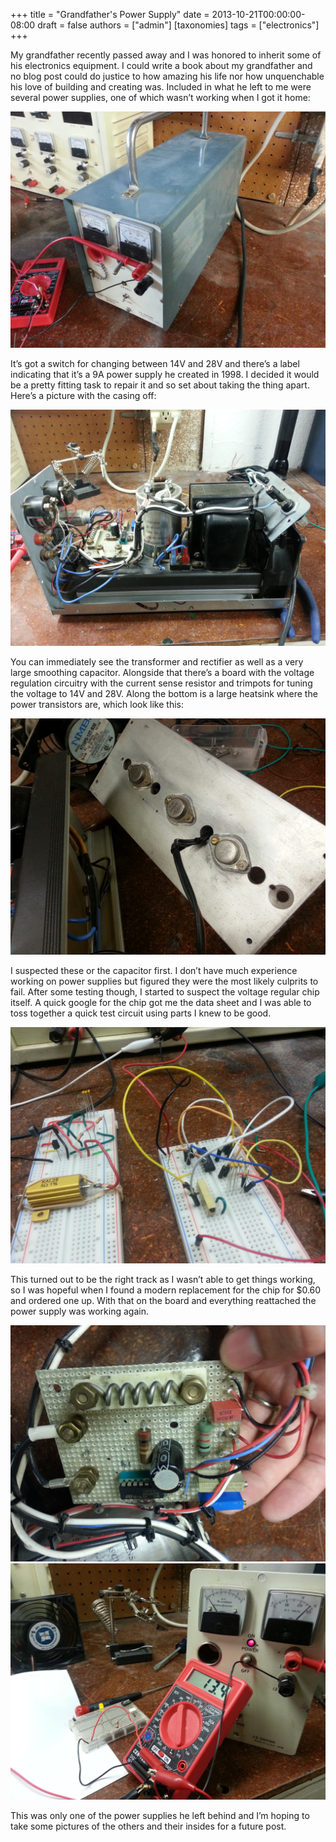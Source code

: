 +++
title = "Grandfather's Power Supply"
date = 2013-10-21T00:00:00-08:00
draft = false
authors = ["admin"]
[taxonomies]
tags = ["electronics"]
+++

My grandfather recently passed away and I was honored to inherit some of his
electronics equipment. I could write a book about my grandfather and no blog
post could do justice to how amazing his life nor how unquenchable his love of
building and creating was. Included in what he left to me were several power
supplies, one of which wasn’t working when I got it home:

<img src="20130719_153236.jpg">

It’s got a switch for changing between 14V and 28V and there’s a label
indicating that it’s a 9A power supply he created in 1998. I decided it would be
a pretty fitting task to repair it and so set about taking the thing apart.
Here’s a picture with the casing off:

<img src="20130718_195920.jpg">

You can immediately see the transformer and rectifier as well as a very large
smoothing capacitor. Alongside that there’s a board with the voltage regulation
circuitry with the current sense resistor and trimpots for tuning the voltage to
14V and 28V. Along the bottom is a large heatsink where the power transistors
are, which look like this:

<img src="20130718_192823.jpg">

I suspected these or the capacitor first. I don’t have much experience working
on power supplies but figured they were the most likely culprits to fail. After
some testing though, I started to suspect the voltage regular chip itself. A
quick google for the chip got me the data sheet  and I was able to toss together
a quick test circuit using parts I knew to be good.

<img src="20130716_191639.jpg">

This turned out to be the right track as I wasn’t able to get things working, so
I was hopeful when I found a modern replacement for the chip for $0.60 and
ordered one up. With that on the board and everything reattached the power
supply was working again.

<img src="20130718_192858.jpg">

<img src="20130718_185824.jpg">

This was only one of the power supplies he left behind and I’m hoping to take
some pictures of the others and their insides for a future post.
